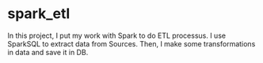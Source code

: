 # spark_etl
In this project, I put my work with Spark to do ETL processus. I use SparkSQL to extract data from Sources. Then, I make some transformations in data and save it in DB.
